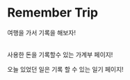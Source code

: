 <h1> Remember Trip </h1>
여행을 가서 기록을 해보자! <br><br>

사용한 돈을 기록할수 있는 가계부 페이지!<br>

오늘 있었던 일은 기록 할 수 있는 일기 페이지!<br>
